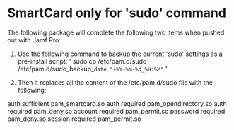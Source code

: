 # SmartCard only for 'sudo' command

The following package will complete the following two items when pushed out with Jamf Pro:

1. Use the following command to backup the current 'sudo' settings as a pre-install script:
' sudo cp /etc/pam.d/sudo /etc/pam.d/sudo_backup_`date "+%Y-%m-%d_%H:%M"` '

2. Then it replaces all the content of the /etc/pam.d/sudo file with the following:

auth        sufficient    pam_smartcard.so
auth        required      pam_opendirectory.so
auth        required      pam_deny.so
account     required      pam_permit.so
password    required      pam_deny.so
session     required      pam_permit.so

